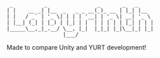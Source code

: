 ```
 _          _                _       _   _     
| |    __ _| |__  _   _ _ __(_)_ __ | |_| |__  
| |   / _` | '_ \| | | | '__| | '_ \| __| '_ \ 
| |__| (_| | |_) | |_| | |  | | | | | |_| | | |
|_____\__,_|_.__/ \__, |_|  |_|_| |_|\__|_| |_|
                  |___/                       
```
Made to compare Unity and YURT development! 
